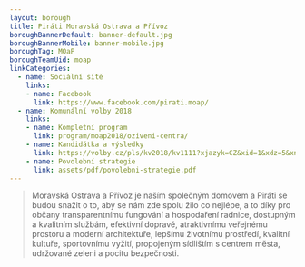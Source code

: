 ```yaml
---
layout: borough
title: Piráti Moravská Ostrava a Přívoz
boroughBannerDefault: banner-default.jpg
boroughBannerMobile: banner-mobile.jpg
boroughTag: MOaP
boroughTeamUid: moap
linkCategories:
  - name: Sociální sítě
    links:
    - name: Facebook
      link: https://www.facebook.com/pirati.moap/
  - name: Komunální volby 2018
    links:
    - name: Kompletní program
      link: program/moap2018/oziveni-centra/
    - name: Kandidátka a výsledky
      link: https://volby.cz/pls/kv2018/kv1111?xjazyk=CZ&xid=1&xdz=5&xnumnuts=8106&xobec=545911&xstat=0&xvyber=0
    - name: Povolební strategie
      link: assets/pdf/povolebni-strategie.pdf
---
```


> Moravská Ostrava a Přívoz je naším společným domovem a Piráti se budou snažit o to, aby se nám zde spolu žilo co nejlépe, a to díky pro občany transparentnímu fungování a hospodaření radnice, dostupným a kvalitním službám, efektivní dopravě, atraktivnímu veřejnému prostoru a moderní architektuře, lepšímu životnímu prostředí, kvalitní kultuře, sportovnímu vyžití, propojeným sídlištím s centrem města, udržované zeleni a pocitu bezpečnosti.

<!-- <section class="o-section o-section--spaceBot">
  <div class="o-section-inner">
    <div class="o-section-block">
      <div class="c-BasicPage">
        <div class="c-BasicPage-content" style="margin: auto; max-width: 900px;">
          {% assign program = site.program | where: "campaignCategoryUid","moap2018" | sort: 'order' %}
          <div class="row small-up-3 medium-up-5 large-up-5">
            {% for item in program %}
              <div class="column column-block">
                <a href="{{ item.url | relative_url }}">
                  <img class="program-icon" src="{{ item.img | prepend: 'assets/img/' | relative_url }}" alt="{{item.shortTitle}}" />
                  <center>
                    <h6>{{item.shortTitle}}</h6>
                  </center>
                </a>
              </div>
            {% endfor %}
          </div>
        </div>
      </div>
    </div>
  </div>
</section> -->

